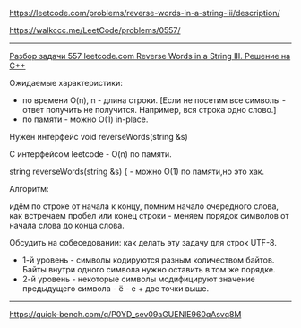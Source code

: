 https://leetcode.com/problems/reverse-words-in-a-string-iii/description/

https://walkccc.me/LeetCode/problems/0557/

__________

[Разбор задачи 557 leetcode.com Reverse Words in a String III. Решение на C++](https://www.youtube.com/watch?v=1IYt44WYzkM)

Ожидаемые характеристики:

- по времени O(n), n - длина строки.  [Если не посетим все символы - ответ получить не получится. Например, вся строка одно слово.]
- по памяти - можно O(1) in-рlасе.

Нужен интерфейс void reverseWords(string &s) 

С интерфейсом leetcode - O(n) по памяти.

string reverseWords(string &s) { - можно O(1) по памяти,но это хак.

Алгоритм:

идём по строке от начала к концу, помним начало очередного слова, как встречаем пробел или конец строки - меняем порядок символов от начала слова до конца слова.

Обсудить на собеседовании: как делать эту задачу для строк UTF-8.

- 1-й уровень - символы кодируются разным количеством байтов. Байты внутри одного символа нужно оставить в том же порядке.
- 2-й уровень - некоторые символы модифицируют значение предыдущего символа - ё - е + две точки выше.

__________

https://quick-bench.com/q/P0YD_sev09aGUENlE960qAsvq8M
